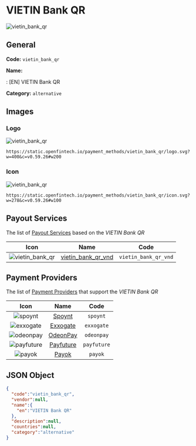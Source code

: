 
# VIETIN Bank QR 
![vietin_bank_qr](https://static.openfintech.io/payment_methods/vietin_bank_qr/logo.svg?w=400&c=v0.59.26#w200)  

## General 
**Code:** `vietin_bank_qr` 
 
**Name:** 
 
:	[EN] VIETIN Bank QR 
 
**Category:** `alternative` 
 

## Images 

### Logo 
![vietin_bank_qr](https://static.openfintech.io/payment_methods/vietin_bank_qr/logo.svg?w=400&c=v0.59.26#w200)  

```
https://static.openfintech.io/payment_methods/vietin_bank_qr/logo.svg?w=400&c=v0.59.26#w200
```  

### Icon 
![vietin_bank_qr](https://static.openfintech.io/payment_methods/vietin_bank_qr/icon.svg?w=278&c=v0.59.26#w100)  

```
https://static.openfintech.io/payment_methods/vietin_bank_qr/icon.svg?w=278&c=v0.59.26#w100
```  

## Payout Services 
 
The list of [Payout Services](/payout-services/) based on the _VIETIN Bank QR_ 

|Icon|Name|Code| 
|:---:|:---:|:---:| 
|![vietin_bank_qr](https://static.openfintech.io/payout_methods/vietin_bank_qr/icon.svg?w=278&c=v0.59.26#w40) |[vietin_bank_qr_vnd](/payout-services/vietin_bank_qr_vnd/)|`vietin_bank_qr_vnd`| 
 

## Payment Providers 
 
The list of [Payment Providers](/payment-providers/) that support the _VIETIN Bank QR_ 

|Icon|Name|Code| 
|:---:|:---:|:---:| 
|![spoynt](https://static.openfintech.io/payment_providers/spoynt/icon.svg?w=278&c=v0.59.26#w100) |[Spoynt](/payment-providers/spoynt/)|`spoynt`| 
|![exxogate](https://static.openfintech.io/payment_providers/exxogate/icon.svg?w=278&c=v0.59.26#w100) |[Exxogate](/payment-providers/exxogate/)|`exxogate`| 
|![odeonpay](https://static.openfintech.io/payment_providers/odeonpay/icon.png?w=278&c=v0.59.26#w100) |[OdeonPay](/payment-providers/odeonpay/)|`odeonpay`| 
|![payfuture](https://static.openfintech.io/payment_providers/payfuture/icon.svg?w=278&c=v0.59.26#w100) |[Payfuture](/payment-providers/payfuture/)|`payfuture`| 
|![payok](https://static.openfintech.io/payment_providers/payok/icon.png?w=278&c=v0.59.26#w100) |[Payok](/payment-providers/payok/)|`payok`| 
 

## JSON Object 

```json
{
  "code":"vietin_bank_qr",
  "vendor":null,
  "name":{
    "en":"VIETIN Bank QR"
  },
  "description":null,
  "countries":null,
  "category":"alternative"
}
```  
